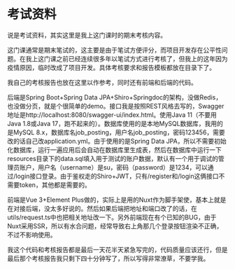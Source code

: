 # 考试资料

说是考试资料，其实这里是我上这门课时的期末考核内容。

这门课通常是期末笔试的，这主要是由于笔试方便评分，而项目开发存在公平性问题。在我上这门课之前已经连续很多年以笔试方式进行考核了，但我上的这年因为疫情原因，临时改成了项目开发。具体考核要求和报告模板都放在目录下了。

我自己的考核报告也放在这里以作参考，同时还有前端和后端的代码。

后端是Spring Boot+Spring Data JPA+Shiro+Springdoc的架构，没做Redis，也没做分页，就是个很简单的demo。接口我是按照REST风格去写的，Swagger地址是http://localhost:8080/swagger-ui/index.html。使用Java 11（不要用Java 1.8或Java 17，跑不起来的）。数据库使用的是本地MySQL数据库，我用的是MySQL 8.x，数据库名job_posting，用户名job_posting，密码123456，需要改的话自己改application.yml。由于使用的是Spring Data JPA，所以不需要初始化数据库，运行一遍应用后会自动在数据库里生成表，然后在数据库中运行一下resources目录下的data.sql填入用于测试的账户数据，默认有一个用于调试的管理员账户，用户名（username）是su，密码（password）是1234，可以通过/login接口登录。由于鉴权走的Shiro+JWT，只有/register和/login这俩接口不需要token，其他都是需要的。

前端是Vue 3+Element Plus做的，实际上是用的Nuxt作为脚手架使，基本上就是在对接后端，没太多好说的。然后如果后端把地址和端口改了的话，在utils/request.ts中也把相关地址改一下。另外前端现在有个已知的BUG，由于Nuxt采用SSR，所以有水合问题，经常导致右上角那几个登录按钮渲染不正确，不过不影响使用。

我这个代码和考核报告都是最后一天花半天紧急写完的，代码质量应该还行，但是最后那个考核报告我只剩下四十分钟写了，所以写得非常潦草，不要学我。
